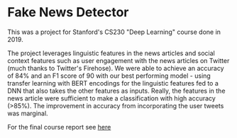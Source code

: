 # Fake News Detector

This was a project for Stanford's CS230 "Deep Learning" course done in 2019. 

The project leverages linguistic features in the news articles and social context features such as user engagement with the news articles on Twitter (much thanks to Twitter's Firehose). We were able to achieve an accuracy of 84% and an F1 score of 90 with our best performing model - using transfer learning with BERT encodings for the linguistic features fed to a DNN that also takes the other features as inputs. Really, the features in the news article were sufficient to make a classification with high accuracy (>85%). The improvement in accuracy from incorporating the user tweets was marginal.

For the final course report see [here](https://drive.google.com/file/d/136gFWVrGg-P8-T5nCHtpQ40cHDeJfVZV/view?usp=sharing)

